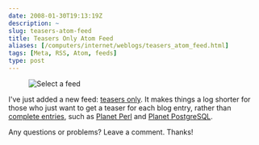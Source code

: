 ```yaml
--- 
date: 2008-01-30T19:13:19Z
description: ~
slug: teasers-atom-feed
title: Teasers Only Atom Feed
aliases: [/computers/internet/weblogs/teasers_atom_feed.html]
tags: [Meta, RSS, Atom, feeds]
type: post
---
```


<figure><img src="/2008/01/teasers-atom-feed/feeds.png" alt="Select a feed" /></figure>

<p>I've just added a new feed: <a href="/index.atomsum">teasers only</a>. It makes things a log shorter for those who just want to get a teaser for each blog entry, rather than <a href="/index.atom">complete entries</a>, such as <a href="http://planet.perl.org">Planet Perl</a> and <a href="http://www.planetpostgresql.org/">Planet PostgreSQL</a>.</p>

<p>Any questions or problems? Leave a comment. Thanks!</p>
